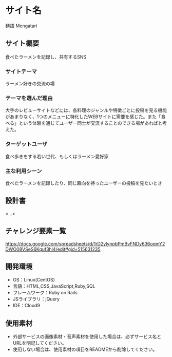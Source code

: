 # サイト名
麺語 Mengatari

## サイト概要
食べたラーメンを記録し、共有するSNS

### サイトテーマ
ラーメン好きの交流の場

### テーマを選んだ理由
大手のレビューサイトなどには、各料理のジャンルや特徴ごとに投稿を見る機能があまりなく、1つのメニューに特化したWEBサイトに需要を感じた。また「食べる」という体験を通じてユーザー同士が交流することのできる場があればと考えた。

### ターゲットユーザ
食べ歩きをする若い世代、もしくはラーメン愛好家

### 主な利用シーン
食べたラーメンを記録したり、同じ趣向を持ったユーザーの投稿を見たいとき

## 設計書
<...>

## チャレンジ要素一覧
https://docs.google.com/spreadsheets/d/1rD2ylynpbPmBvFNDy636oqmY2DWO08VSeS6Kquf3hi4/edit#gid=515631235

## 開発環境
- OS：Linux(CentOS)
- 言語：HTML,CSS,JavaScript,Ruby,SQL
- フレームワーク：Ruby on Rails
- JSライブラリ：jQuery
- IDE：Cloud9

## 使用素材
- 外部サービスの画像素材・音声素材を使用した場合は、必ずサービス名とURLを明記してください。
- 使用しない場合は、使用素材の項目をREADMEから削除してください。